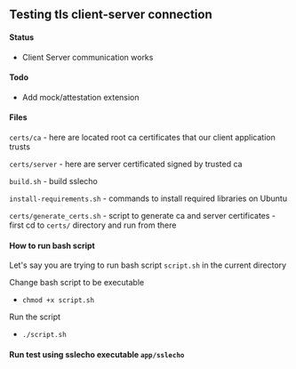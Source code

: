 ## Testing tls client-server connection

#### Status
- Client Server communication works 

#### Todo
- Add mock/attestation extension

#### Files

`certs/ca` - here are located root ca certificates that our client application trusts

`certs/server` - here are server certificated signed by trusted ca 

`build.sh` - build sslecho 

`install-requirements.sh` - commands to install required libraries on Ubuntu

`certs/generate_certs.sh` - script to generate ca and server certificates
    - first cd to `certs/` directory and run from there

#### How to run bash script
Let's say you are trying to run bash script `script.sh` in the current directory

Change bash script to be executable
- `chmod +x script.sh`

Run the script
- `./script.sh`

#### Run test using sslecho executable `app/sslecho`
